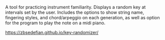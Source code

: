 A tool for practicing instrument familiarity. Displays a random key at intervals set by the user. Includes the options to show string name, fingering styles, and chord/arpeggio on each generation, as well as option for the program to play the note on a midi piano.

https://zbsedefian.github.io/key-randomizer/

